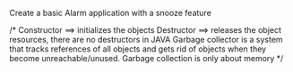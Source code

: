Create a basic Alarm application with a snooze feature

/*
Constructor ==> initializes the objects
Destructor  ==> releases the object resources, there are no destructors in JAVA
Garbage collector is a system that tracks references of all objects and gets rid of objects
when they become unreachable/unused.
Garbage collection is only about memory
*/
